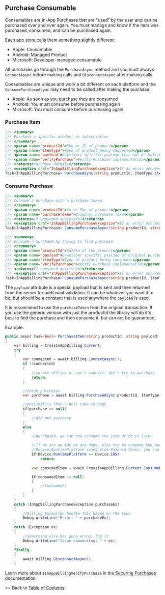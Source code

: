 ## Purchase Consumable

Consumables are In-App Purchases that are "used" by the user and can be purchased over and over again. You must manage and know if the item was purchased, consumed, and can be purchased again.

Each app store calls them something slightly different:
* Apple: Consumable
* Android: Managed Product
* Microsoft: Developer-managed consumable

All purchases go through the `PurchaseAsync` method and you must always `ConnectAsync` before making calls and `DisconnectAsync` after making calls. 

Consumables are unique and work a bit different on each platform and the `ConsumePurchaseAsync` may need to be called after making the purchase:
* Apple: As soon as you purchase they are consumed
* Android: You must consume before purchasing again
* Microsoft: You must consume before purchasing again

### Purchase Item
```csharp
/// <summary>
/// Purchase a specific product or subscription
/// </summary>
/// <param name="productId">Sku or ID of product</param>
/// <param name="itemType">Type of product being requested</param>
/// <param name="payload">Developer specific payload (can not be null)</param>
/// <param name="verifyPurchase">Verify Purchase implementation</param>
/// <returns>Purchase details</returns>
/// <exception cref="InAppBillingPurchaseException">If an error occures during processing</exception>
Task<InAppBillingPurchase> PurchaseAsync(string productId, ItemType itemType, string payload, IInAppBillingVerifyPurchase verifyPurchase = null);
```

### Consume Purchase
```csharp
/// <summary>
/// Consume a purchase with a purchase token.
/// </summary>
/// <param name="productId">Id or Sku of product</param>
/// <param name="purchaseToken">Original Purchase Token</param>
/// <returns>If consumed successful</returns>
/// <exception cref="InAppBillingPurchaseException">If an error occures during processing</exception>
Task<InAppBillingPurchase> ConsumePurchaseAsync(string productId, string purchaseToken);

/// <summary>
/// Consume a purchase by trying to find purchase
/// </summary>
/// <param name="productId">Id/Sku of the product</param>
/// <param name="payload">Developer specific payload of original purchase (can not be null)</param>
/// <param name="itemType">Type of product being consumed.</param>
/// <param name="verifyPurchase">Verify Purchase implementation</param>
/// <returns>If consumed successful</returns>
/// <exception cref="InAppBillingPurchaseException">If an error occures during processing</exception>
Task<InAppBillingPurchase> ConsumePurchaseAsync(string productId, ItemType itemType, string payload, IInAppBillingVerifyPurchase verifyPurchase = null);
```

The `payload` attribute is a special payload that is sent and then returned from the server for additional validation. It can be whatever you want it to be, but should be a constant that is used anywhere the `payload` is used.

It is recommend to use the `purchaseToken` from the original transaction. If you use the generic version with just the productId the library will do it's best to find the purchase and then consume it, but can not be guaranteed.

Example:
```csharp
public async Task<bool> PurchaseItem(string productId, string payload)
{
    var billing = CrossInAppBilling.Current;
    try
    {
        var connected = await billing.ConnectAsync();
        if (!connected)
        {
            //we are offline or can't connect, don't try to purchase
            return;
        }

        //check purchases
        var purchase = await billing.PurchaseAsync(productId, ItemType.InAppPurchase, payload);

        //possibility that a null came through.
        if(purchase == null)
        {
            //did not purchase
        }
        else
        {
            //purchased, we can now consume the item or do it later

            //If we are on iOS we are done, else try to consume the purchase
            //Device.RuntimePlatform comes from Xamarin.Forms, you can also use a conditional flag or the DeviceInfo plugin
            if(Device.RuntimePlatform == Device.iOS)
                return;
                
            var consumedItem = await CrossInAppBilling.Current.ConsumePurchaseAsync(purchase.ProductId, purchase.PurchaseToken);

            if(consumedItem != null)
            {
                //Consumed!!
            }
        }
    }
    catch (InAppBillingPurchaseException purchaseEx)
    {
        //Billing Exception handle this based on the type
        Debug.WriteLine("Error: " + purchaseEx);
    }
    catch (Exception ex)
    {
        //Something else has gone wrong, log it
        Debug.WriteLine("Issue connecting: " + ex);
    }
    finally
    {
        await billing.DisconnectAsync();
    }
```

Learn more about `IInAppBillingVerifyPurchase` in the [Securing Purchases](8-SecuringPurchases.md) documentation.


<= Back to [Table of Contents](README.md)
